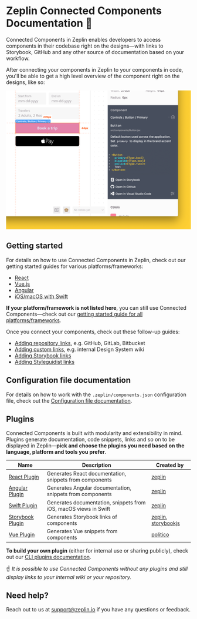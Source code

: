 # Zeplin Connected Components Documentation 🧩

Connected Components in Zeplin enables developers to access components in their codebase right on the designs—with links to Storybook, GitHub and any other source of documentation based on your workflow.

After connecting your components in Zeplin to your components in code, you'll be able to get a high level overview of the component right on the designs, like so:

<img src="img/zeplinConnectedComponent.png" alt="Connected component in Zeplin" width="600" />

## Getting started

For details on how to use Connected Components in Zeplin, check out our getting started guides for various platforms/frameworks:

- [React](docs/gettingStarted/REACT.md)
- [Vue.js](docs/gettingStarted/VUE_JS.md)
- [Angular](docs/gettingStarted/ANGULAR.md)
- [iOS/macOS with Swift](docs/gettingStarted/SWIFT.md)

**If your platform/framework is not listed here**, you can still use Connected Components—check out our [getting started guide for all platforms/frameworks](docs/gettingStarted/ALL.md).

Once you connect your components, check out these follow-up guides:

- [Adding repository links](docs/link/REPOSITORY.md), e.g. GitHub, GitLab, Bitbucket
- [Adding custom links](docs/link/CUSTOM.md), e.g. internal Design System wiki
- [Adding Storybook links](docs/link/STORYBOOK.md)
- [Adding Styleguidist links](docs/link/STYLEGUIDIST.md)

## Configuration file documentation

For details on how to work with the `.zeplin/components.json` configuration file, check out the [Configuration file documentation](CONFIGURATION_FILE.md).

## Plugins

Connected Components is built with modularity and extensibility in mind. Plugins generate documentation, code snippets, links and so on to be displayed in Zeplin—**pick and choose the plugins you need based on the language, platform and tools you prefer**.

| Name                                                                       | Description                                                      | Created by                                                                         |
|----------------------------------------------------------------------------|------------------------------------------------------------------|------------------------------------------------------------------------------------|
| [React Plugin](https://github.com/zeplin/cli-connect-react-plugin)         | Generates React documentation, snippets from components          | [zeplin](https://github.com/zeplin)                                                |
| [Angular Plugin](https://github.com/zeplin/cli-connect-angular-plugin)     | Generates Angular documentation, snippets from components        | [zeplin](https://github.com/zeplin)                                                |
| [Swift Plugin](https://github.com/zeplin/cli-connect-swift-plugin)         | Generates documentation, snippets from iOS, macOS views in Swift | [zeplin](https://github.com/zeplin)                                                |
| [Storybook Plugin](https://github.com/zeplin/cli-connect-storybook-plugin) | Generates Storybook links of components                          | [zeplin](https://github.com/zeplin), [storybookjs](https://github.com/storybookjs) |
| [Vue Plugin](https://github.com/politico/zeplin-cli-connect-plugin-vue)    | Generates Vue snippets from components                           | [politico](https://github.com/politico)                                            |

**To build your own plugin** (either for internal use or sharing publicly), check out our [CLI plugins documentation](https://github.com/zeplin/cli/blob/master/PLUGIN.md).

☝️ *It is possible to use Connected Components without any plugins and still display links to your internal wiki or your repository.*

## Need help?

Reach out to us at [support@zeplin.io](mailto:support@zeplin.io) if you have any questions or feedback.
